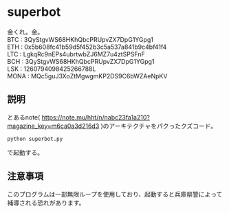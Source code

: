 # superbot
金くれ。金。  
BTC : 3QyStgvWS68HKhQbcPRUpvZX7DpG1YGpg1  
ETH : 0x5b608fc41b59d5f452b3c5a537a841b9c4bf41f4  
LTC : LgkqRc9nEPs4ubrtwbZJ6MZ7u4ztSPSFnF  
BCH : 3QyStgvWS68HKhQbcPRUpvZX7DpG1YGpg1  
LSK : 1260794098425266788L  
MONA : MQc5guJ3XoZtMgwgmKP2DS9C6bWZAeNpKV  

## 説明
とあるnote( https://note.mu/hht/n/nabc23fa1a210?magazine_key=m6ca0a3d216d3 )のアーキテクチャをパクったクズコード。
```
python superbot.py
```
で起動する。

## 注意事項
このプログラムは一部無限ループを使用しており、起動すると兵庫県警によって補導される恐れがあります。
